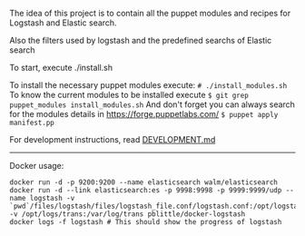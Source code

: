 The idea of this project is to contain all the puppet modules and recipes for Logstash and Elastic search.

Also the filters used by logstash and the predefined searchs of Elastic search

To start, execute ./install.sh

To install the necessary puppet modules execute:
`# ./install_modules.sh`
To know the current modules to be installed execute 
`$ git grep puppet_modules install_modules.sh`
And don't forget you can always search for the modules details in https://forge.puppetlabs.com/
`$ puppet apply manifest.pp`

For development instructions, read [DEVELOPMENT.md](DEVELOPMENT.md)


---

Docker usage:
```
docker run -d -p 9200:9200 --name elasticsearch walm/elasticsearch
docker run -d --link elasticsearch:es -p 9998:9998 -p 9999:9999/udp --name logstash -v `pwd`/files/logstash/files/logstash_file.conf/logstash.conf:/opt/logstash.conf -v /opt/logs/trans:/var/log/trans pblittle/docker-logstash
docker logs -f logstash # This should show the progress of logstash
```
